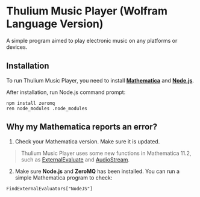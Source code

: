# Thulium Music Player (Wolfram Language Version)

A simple program aimed to play electronic music on any platforms or devices.

## Installation

To run Thulium Music Player, you need to install **[Mathematica](http://www.wolfram.com/mathematica/)** and **[Node.js](https://nodejs.org/en/)**.

After installation, run Node.js command prompt:

```Command
npm install zeromq
ren node_modules .node_modules
```

## Why my Mathematica reports an error?

1. Check your Mathematica version. Make sure it is updated.

> Thulium Music Player uses some new functions in Mathematica 11.2, such as [ExternalEvaluate](http://reference.wolfram.com/language/ref/ExternalEvaluate.html) and [AudioStream](http://reference.wolfram.com/language/ref/AudioStream.html).

2. Make sure **Node.js** and **ZeroMQ** has been installed. You can run a simple Mathematica program to check:

```Mathemetica
FindExternalEvaluators["NodeJS"]
```
